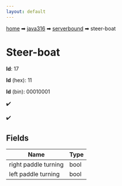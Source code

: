 ```yaml
---
layout: default
---
```


[home](/) ➡ [java316](/protocol/java316) ➡ [serverbound](/protocol/java316/serverbound) ➡ steer-boat

# Steer-boat

**Id**: 17

**Id** (hex): 11

**Id** (bin): 00010001

✔️

✔️

## Fields

Name | Type
---|---
right paddle turning | bool
left paddle turning | bool

